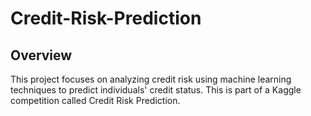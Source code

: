 # Credit-Risk-Prediction

## Overview
This project focuses on analyzing credit risk using machine learning techniques to predict individuals' credit status. This is part of a Kaggle competition called Credit Risk Prediction. 
